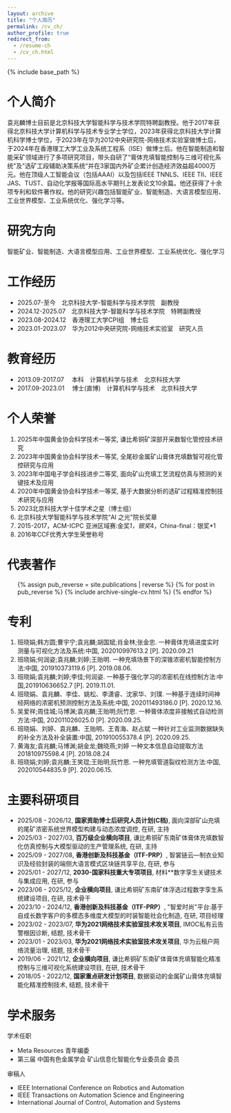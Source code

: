 ```yaml
---
layout: archive
title: "个人简历"
permalink: /cv_ch/
author_profile: true
redirect_from:
  - /resume-ch
  - /cv_ch.html
---
```

{% include base_path %}

个人简介
=========

袁兆麟博士目前是北京科技大学智能科学与技术学院特聘副教授。他于2017年获得北京科技大学计算机科学与技术专业学士学位，2023年获得北京科技大学计算机科学博士学位，于2023年在华为2012中央研究院-网络技术实验室做博士后，于2024年在香港理工大学工业及系统工程系（ISE）做博士后。他在智能制造和智能采矿领域进行了多项研究项目，带头自研了“膏体充填智能控制与三维可视化系统"及"选矿工段辅助决策系统“并在3家国内外矿企累计创造经济效益超4000万元。他在顶级人工智能会议（包括AAAI）以及包括IEEE TNNLS、IEEE TII、IEEE JAS、TUST、自动化学报等国际高水平期刊上发表论文10余篇。他还获得了十余项专利和软件著作权。他的研究兴趣包括智能矿业、智能制造、大语言模型应用、工业世界模型、工业系统优化、强化学习等。

研究方向
===================

智能矿业、智能制造、大语言模型应用、工业世界模型、工业系统优化、强化学习

工作经历
===============
* 2025.07-至今&emsp;北京科技大学-智能科学与技术学院&emsp;副教授
* 2024.12-2025.07&emsp;北京科技大学-智能科学与技术学院&emsp;特聘副教授
* 2023.08-2024.12&emsp;香港理工大学CPI组&emsp;博士后
* 2023.01-2023.07&emsp;华为2012中央研究院-网络技术实验室&emsp;研究人员

教育经历
=========

* 2013.09-2017.07&emsp; 本科&emsp;计算机科学与技术&emsp;北京科技大学
* 2017.09-2023.01&emsp; 博士(直博)&emsp;计算机科学与技术&emsp;北京科技大学

个人荣誉
===================

1. 2025年中国黄金协会科学技术一等奖, 谦比希铜矿深部开采数智化管控技术研究
2. 2023年中国黄金协会科学技术一等奖, 全尾砂金属矿山膏体充填数智可视化管控研究与应用
3. 2023年中国电子学会科技进步二等奖, 面向矿山充填工艺流程仿真与预测的关键技术及应用
4. 2020年中国黄金协会科学技术一等奖, 基于大数据分析的选矿过程精准控制技术研究与应用 
5. 2023北京科技大学十佳学术之星（博士组）
6. 北京科技大学智能科学与技术学院“AI 之光”院长奖章
7. 2015-2017，ACM-ICPC 亚洲区域赛:金奖*1，银奖*4，China-final：银奖*1 
8. 2016年CCF优秀大学生荣誉称号


代表著作
============

<ul>
{% assign pub_reverse = site.publications | reverse %}
{% for post in pub_reverse %}
  {% include archive-single-cv.html %}
{% endfor %}</ul>

专利
============
1. 班晓娟;韩方圆;曹宇宁;袁兆麟;胡国斌;肖金林;张金忠. 一种膏体充填进度实时测量与可视化方法及系统:中国, 202010997613.2 [P]. 2020.09.21 
2. 班晓娟;何润姿;袁兆麟;刘婷;王贻明. 一种充填场景下的深锥浓密机智能控制方法:中国, 201910373119.6 [P]. 2019.08.06. 
3. 班晓娟;袁兆麟;刘婷;李佳;何润姿. 一种基于强化学习的浓密机在线控制方法:中国,201910636652.7 [P]. 2019.11.01. 
4. 班晓娟、袁兆麟、李佳、姚松、李潇睿、沈家华、刘璞. 一种基于连续时间神经网络的浓密机预测控制方法及系统:中国, 202011493186.0 [P]. 2020.12.16. 
5. 吴爱祥;周佳城;马博渊;袁兆麟;王贻明;阮竹恩. 一种膏体浓度非接触式自动检测方法:中国, 202011026025.0 [P]. 2020.09.25. 
6. 班晓娟、刘婷、袁兆麟、王贻明、王青海、赵占斌 一种针对工业监测数据缺失的补全方法及补全装置:中国, 201910055378.4 [P]. 2020.09.25. 
7. 黄海友;袁兆麟;马博渊;胡金龙;魏晓燕;刘婷 一种文本信息自动提取方法201810975598.4 [P]. 2018.08.24 
8. 班晓娟;刘婷;袁兆麟;王笑琨;王贻明;阮竹恩. 一种充填管道裂纹检测方法:中国, 202010544835.9 [P]. 2020.06.15.


主要科研项目
===================

* 2025/08 - 2026/12, **国家资助博士后研究人员计划(C档)**, 面向深部矿山充填的尾矿浓密系统世界模型构建与动态浓度调控, 在研, 主持
* 2025/03 - 2027/03, **百万级企业横向项目**, 谦比希铜矿东南矿体膏体充填数智化仿真控制与大模型驱动的生产管理系统, 在研, 主持
* 2025/09 - 2027/08, **香港创新及科技基金（ITF-PRP）**, 智裳链云—制衣业知识及经验封装的端侧大语言模式区块链共享平台, 在研, 参与
* 2025/01 - 2027/12, **2030-国家科技重大专项项目**, 材料**数字孪生关键技术与集成应用, 在研, 参与
* 2023/06 - 2025/12, **企业横向项目**, 谦比希铜矿东南矿体浮选过程数字孪生系统建设项目, 在研, 技术骨干
* 2023/10 - 2024/12, **香港创新及科技基金（ITF-PRP）**, "智爱时尚"平台:基于自成长数字客户的多模态多维度大模型的时装智能社会化制造, 在研, 项目经理
* 2023/02 - 2023/07, **华为2021网络技术实验室技术攻关项目**, IMOC私有云告警根因诊断, 结题, 技术骨干
* 2023/01 - 2023/03, **华为2021网络技术实验室技术攻关项目**, 华为云租户网络流量治理, 结题, 技术骨干
* 2019/06 - 2021/12, **企业横向项目**, 谦比希铜矿东南矿体膏体充填智能化精准控制与三维可视化系统建设项目, 在研, 技术骨干
* 2018/05 - 2022/12, **国家重点研发计划项目**, 数据驱动的金属矿山膏体充填智能化精准控制技术, 结题, 技术骨干

学术服务
===================
学术任职
* Meta Resources 青年编委
* 第三届 中国有色金属学会 矿山信息化智能化专业委员会 委员

审稿人
* IEEE International Conference on Robotics and Automation
* IEEE Transactions on Automation Science and Engineering
* International Journal of Control, Automation and Systems
